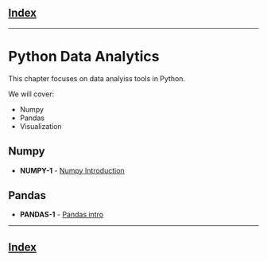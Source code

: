 <link rel='stylesheet' href='../assets/css/main.css'/>

## [Index](../README.md)
---

# Python Data Analytics

This chapter focuses on data analyiss tools in Python.

We will cover:

* Numpy
* Pandas
* Visualization


## Numpy

* **NUMPY-1** - [Numpy Introduction](np-1__numpy-intro.md)

## Pandas 

* **PANDAS-1** - [Pandas intro](pd-1__pandas-intro.md)

---

## [Index](../README.md)
